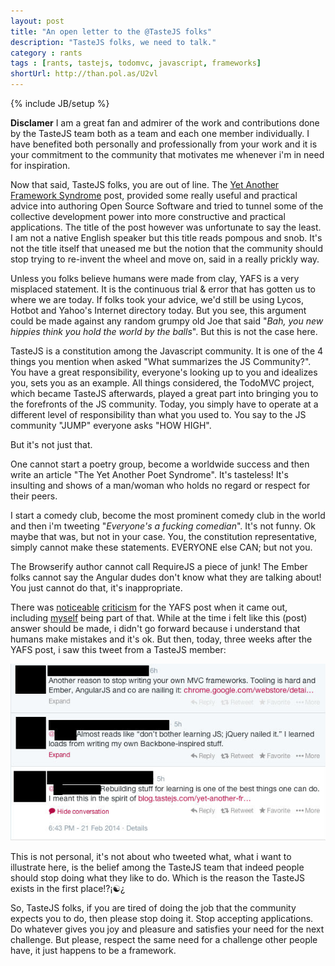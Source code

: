 ```yaml
---
layout: post
title: "An open letter to the @TasteJS folks"
description: "TasteJS folks, we need to talk."
category : rants
tags : [rants, tastejs, todomvc, javascript, frameworks]
shortUrl: http://than.pol.as/U2vl
---
```

{% include JB/setup %}

**Disclamer** I am a great fan and admirer of the work and contributions done by the TasteJS team both as a team and each one member individually. I have benefited both personally and professionally from your work and it is your commitment to the community that motivates me whenever i'm in need for inspiration.

Now that said, TasteJS folks, you are out of line. The [Yet Another Framework Syndrome][yafs] post, provided some really useful and practical advice into authoring Open Source Software and tried to tunnel some of the collective development power into more constructive and practical applications. The title of the post however was unfortunate to say the least. I am not a native English speaker but this title reads pompous and snob. It's not the title itself that uneased me but the notion that the community should stop trying to re-invent the wheel and move on, said in a really prickly way.

Unless you folks believe humans were made from clay, YAFS is a very misplaced statement. It is the continuous trial & error that has gotten us to where we are today. If folks took your advice, we'd still be using Lycos, Hotbot and Yahoo's Internet directory today. But you see, this argument could be made against any random grumpy old Joe that said "*Bah, you new hippies think you hold the world by the balls*". But this is not the case here.

TasteJS is a constitution among the Javascript community. It is one of the 4 things you mention when asked "What summarizes the JS Community?". You have a great responsibility, everyone's looking up to you and idealizes you, sets you as an example. All things considered, the TodoMVC project, which became TasteJS afterwards, played a great part into bringing you to the forefronts of the JS community. Today, you simply have to operate at a different level of responsibility than what you used to. You say to the JS community "JUMP" everyone asks "HOW HIGH".

But it's not just that.

One cannot start a poetry group, become a worldwide success and then write an article "The Yet Another Poet Syndrome". It's tasteless! It's insulting and shows of a man/woman who holds no regard or respect for their peers.

I start a comedy club, become the most prominent comedy club in the world and then i'm tweeting "*Everyone's a fucking comedian*". It's not funny. Ok maybe that was, but not in your case. You, the constitution representative, simply cannot make these statements. EVERYONE else CAN; but not you.

The Browserify author cannot call RequireJS a piece of junk! The Ember folks cannot say the Angular dudes don't know what they are talking about! You just cannot do that, it's inappropriate.

There was [noticeable][reddit yafs] [criticism][reddit post] for the YAFS post when it came out, including [myself][thanpolas tweet] being part of that. While at the time i felt like this (post) answer should be made, i didn't go forward because i understand that humans make mistakes and it's ok. But then, today, three weeks after the YAFS post, i saw this tweet from a TasteJS member:

![TasteJS Twitter Convo for YAFS](/assets/img/twitter-yafs-convo.jpg)

This is not personal, it's not about who tweeted what, what i want to illustrate here, is the belief among the TasteJS team that indeed people should stop doing what they like to do. Which is the reason the TasteJS exists in the first place!?¡☯¿

So, TasteJS folks, if you are tired of doing the job that the community expects you to do, then please stop doing it. Stop accepting applications. Do whatever gives you joy and pleasure and satisfies your need for the next challenge. But please, respect the same need for a challenge other people have, it just happens to be a framework.




[yafs]: http://blog.tastejs.com/yet-another-framework-syndrome-yafs
[reddit yafs]: http://www.reddit.com/r/javascript/comments/1wyj5w/yet_another_framework_syndrome_yafs/
[reddit post]: http://www.reddit.com/r/javascript/comments/1wz96a/framework_creators_please_continue_to_improve/
[thanpolas tweet]: https://twitter.com/thanpolas/status/430755877336125440
